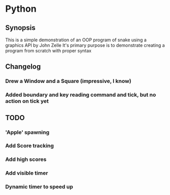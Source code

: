 # Python
## Synopsis

This is a simple demonstration of an OOP program of snake using a graphics API by John Zelle
It's primary purpose is to demonstrate creating a program from scratch with proper syntax


## Changelog

### Drew a Window and a Square (impressive, I know)

### Added boundary and key reading command and tick, but no action on tick yet




## TODO

### 'Apple' spawning
### Add Score tracking
### Add high scores
### Add visible timer
### Dynamic timer to speed up


